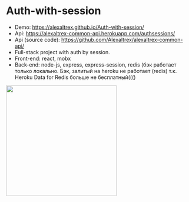 # Auth-with-session
* Demo: https://alexaltrex.github.io/Auth-with-session/
* Api: https://alexaltrex-common-api.herokuapp.com/authsessions/
* Api (source code): https://github.com/Alexaltrex/alexaltrex-common-api/
* Full-stack project with auth by session.
* Front-end: react, mobx
* Back-end: node-js, express, express-session, redis (бэк работает только локально. Бэк, залитый на heroku не работает (redis) т.к. Heroku Data for Redis больше не бесплатный((()
<img src="https://user-images.githubusercontent.com/56224288/194920146-5be339fa-899a-49f6-a397-f834f2dafce4.jpg" height="300">
